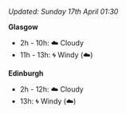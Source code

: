 *Updated: Sunday 17th April 01:30*

**Glasgow**

* 2h - 10h: :cloud: Cloudy
* 11h - 13h: :cyclone: Windy (:cloud:)

**Edinburgh**

* 2h - 12h: :cloud: Cloudy
* 13h: :cyclone: Windy (:cloud:)
